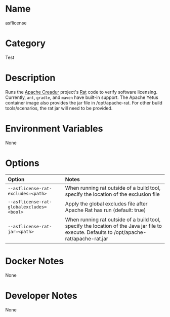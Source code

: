 <!---
  Licensed to the Apache Software Foundation (ASF) under one
  or more contributor license agreements.  See the NOTICE file
  distributed with this work for additional information
  regarding copyright ownership.  The ASF licenses this file
  to you under the Apache License, Version 2.0 (the
  "License"); you may not use this file except in compliance
  with the License.  You may obtain a copy of the License at

    http://www.apache.org/licenses/LICENSE-2.0

  Unless required by applicable law or agreed to in writing,
  software distributed under the License is distributed on an
  "AS IS" BASIS, WITHOUT WARRANTIES OR CONDITIONS OF ANY
  KIND, either express or implied.  See the License for the
  specific language governing permissions and limitations
  under the License.
-->

# Name

asflicense

# Category

Test

# Description

Runs the [Apache Creadur](http://creadur.apache.org) project's [Rat](http://creadur.apache.org/rat/) code to verify software licensing.
Currently, `ant`, `gradle`, and `maven` have built-in support.  The Apache Yetus container image also provides the jar file in /opt/apache-rat.
For other build tools/scenarios, the rat jar will need to be provided.

# Environment Variables

None

# Options

| Option | Notes |
|:---------|:------|
| `--asflicense-rat-excludes=<path>` | When running rat outside of a build tool, specify the location of the exclusion file |
| `--asflicense-rat-globalexcludes=<bool>` | Apply the global excludes file after Apache Rat has run (default: true) |
| `--asflicense-rat-jar=<path>` | When running rat outside of a build tool, specify the location of the Java jar file to execute. Defaults to /opt/apache-rat/apache-rat.jar |

# Docker Notes

None

# Developer Notes

None
